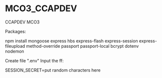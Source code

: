 # MCO3_CCAPDEV
CCAPDEV MCO3

Packages:

npm install mongoose express hbs express-flash express-session express-fileupload method-override passport passport-local bcrypt dotenv nodemon 


Create file ".env"
Input the ff:

SESSION_SECRET=put random characters here